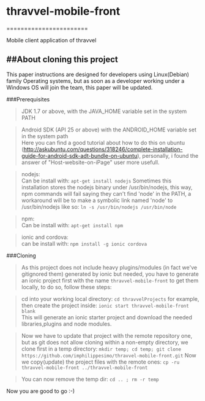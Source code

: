 # thravvel-mobile-front
=======================

Mobile client application of thravvel



##About cloning this project
----------------------------
This paper instructions are designed for developers using Linux(Debian) family Operating systems, 
but as soon as a developer working under a Windows OS will join the team, this paper will be updated.


###Prerequisites

> JDK 1.7 or above, with the JAVA_HOME variable set in the system PATH

> Android SDK (API 25 or above) with the ANDROID_HOME variable set in the system path     
  Here you can find a good tutorial about how to do this on ubuntu (http://askubuntu.com/questions/318246/complete-installation-guide-for-android-sdk-adt-bundle-on-ubuntu), 
  personally, i found the answer of "Host-website-on-iPage" user more usefull.
  
> nodejs:    
  Can be install with: `apt-get install nodejs`
  Sometimes this installation stores the nodejs binary under /usr/bin/nodejs, this way, npm commands will fail saying they can't
  find 'node' in the PATH, a workaround will be to make a symbolic link named 'node' to /usr/bin/nodejs like so:
  `ln -s /usr/bin/nodejs /usr/bin/node`
  
> npm:    
  Can be install with: `apt-get install npm`
  
> ionic and cordova:    
  can be install with: `npm install -g ionic cordova`
  
  
###Cloning
  
 > As this project does not include heavy plugins/modules (in fact we've gitignored them) generated by ionic but needed, you have to 
  generate an ionic project first  with the name `thravvel-mobile-front` to get them locally, to do so, follow these steps:
  
 > cd into your working local directory: `cd thravvelProjects` for example,
  then create the project inside:  `ionic start thravvel-mobile-front blank`    
  This will generate an ionic starter project and download the needed libraries,plugins and node modules.
  
 > Now we have to update that project with the remote repository one, but as git does not allow cloning within a non-empty directory,
  we clone first in a temp directory: `mkdir temp; cd temp; git clone https://github.com/imphilippesimo/thravvel-mobile-front.git`
  Now we copy(update) the project files with the remote ones:
  `cp -ru thravvel-mobile-front ../thravvel-mobile-front`
  
 > You can now remove the temp dir: `cd .. ; rm -r temp`
  
  Now you are good to go :-)

